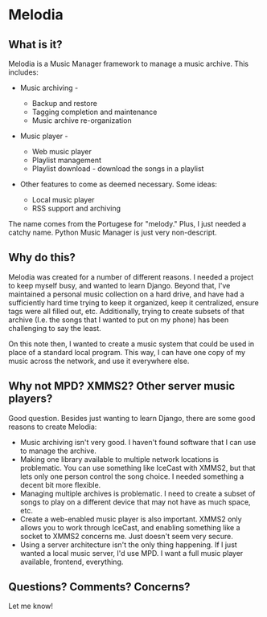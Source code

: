 Melodia
=====

What is it?
-----------
Melodia is a Music Manager framework to manage a music archive. This includes:
*	Music archiving -
	*	Backup and restore
	*	Tagging completion and maintenance
	*	Music archive re-organization

*	Music player -
	*	Web music player
	*	Playlist management
	*	Playlist download - download the songs in a playlist

*	Other features to come as deemed necessary. Some ideas:
	*	Local music player
	*	RSS support and archiving

The name comes from the Portugese for "melody." Plus, I just needed a catchy name. Python Music Manager is just very non-descript.

Why do this?
------------
Melodia was created for a number of different reasons. I needed a project to keep myself busy, and wanted to learn Django. Beyond that, I've maintained a personal music collection on a hard drive, and have had a sufficiently hard time trying to keep it organized, keep it centralized, ensure tags were all filled out, etc. Additionally, trying to create subsets of that archive (I.e. the songs that I wanted to put on my phone) has been challenging to say the least.

On this note then, I wanted to create a music system that could be used in place of a standard local program. This way, I can have one copy of my music across the network, and use it everywhere else.

Why not MPD? XMMS2? Other server music players?
-----------------------------------------------
Good question. Besides just wanting to learn Django, there are some good reasons to create Melodia:

*	Music archiving isn't very good. I haven't found software that I can use to manage the archive.
*	Making one library available to multiple network locations is problematic. You can use something like IceCast with XMMS2, but that lets only one person control the song choice. I needed something a decent bit more flexible.
*	Managing multiple archives is problematic. I need to create a subset of songs to play on a different device that may not have as much space, etc.
*	Create a web-enabled music player is also important. XMMS2 only allows you to work through IceCast, and enabling something like a socket to XMMS2 concerns me. Just doesn't seem very secure.
*	Using a server architecture isn't the only thing happening. If I just wanted a local music server, I'd use MPD. I want a full music player available, frontend, everything.

Questions? Comments? Concerns?
------------------------------
Let me know!
